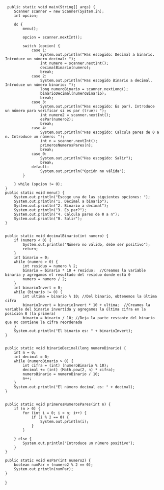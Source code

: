     public static void main(String[] args) {
        Scanner scanner = new Scanner(System.in);
        int opcion;

        do {
            menu();

            opcion = scanner.nextInt();

            switch (opcion) {
                case 1:
                    System.out.println("Has escogido: Decimal a binario. Introduce un número decimal: ");
                    int numero = scanner.nextInt();
                    decimalBinario(numero);
                    break;
                case 2:
                    System.out.println("Has escogido Binario a decimal. Introduce un número binario: ");
                    long numeroBinario = scanner.nextLong();
                    binarioDecimal(numeroBinario);
                    break;
                case 3:
                    System.out.println("Has escogido: Es par?. Introduce un número para verificar si es par (true): ");
                    int numero2 = scanner.nextInt();
                    esPar(numero2);
                    break;
                case 4:
                    System.out.println("Has escogido: Calcula pares de 0 a n. Introduce un número: ");
                    int n = scanner.nextInt();
                    primerosNumerosPares(n);
                    break;
                case 0:
                    System.out.println("Has escogido: Salir");
                    break;
                default:
                    System.out.println("Opción no válida");
            }

        } while (opcion != 0);
    }
    public static void menu() {
        System.out.println("Escoge una de las siguientes opciones: ");
        System.out.println("1. Decimal a binario");
        System.out.println("2. Binario a decimal");
        System.out.println("3. Es par?");
        System.out.println("4. Calcula pares de 0 a n");
        System.out.println("0. Salir");
    }


    public static void decimalBinario(int numero) {
        if (numero < 0) {
            System.out.println("Número no válido, debe ser positivo");
            return;
        }
        int binario = 0;
        while (numero > 0) {
            int residuo = numero % 2;
            binario = binario * 10 + residuo;  //Creamos la variable binaria y agregamos el resultado del residuo donde está 0
            numero = numero / 2;
        }
        int binarioInvert = 0;
        while (binario != 0) {
            int ultima = binario % 10; //Del binario, obtenemos la última cifra
            binarioInvert = binarioInvert * 10 + ultima;  //Creamos la variable del binario invertida y agregamos la última cifra en la posición 0 (la primera)
            binario = binario / 10; //Deja la parte restante del binario que no contiene la cifra reordenada
        }
        System.out.println("El binario es: " + binarioInvert);
    }


    public static void binarioDecimal(long numeroBinario) {
        int n = 0;
        int decimal = 0;
        while (numeroBinario > 0) {
            int cifra = (int) (numeroBinario % 10);
            decimal += (int) (Math.pow(2, n) * cifra);
            numeroBinario = numeroBinario / 10;
            n++;
        }
        System.out.println("El número decimal es: " + decimal);
    }


    public static void primerosNumerosPares(int n) {
        if (n > 0) {
            for (int i = 0; i < n; i++) {
                if (i % 2 == 0) {
                    System.out.println(i);
                }
            }

        } else {
            System.out.println("Introduce un número positivo");
        }
    }

    public static void esPar(int numero2) {
        boolean numPar = (numero2 % 2 == 0);
        System.out.println(numPar);
    }
}
